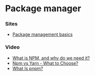 # Package manager

### Sites

- [Package management basics](https://developer.mozilla.org/en-US/docs/Learn/Tools_and_testing/Understanding_client-side_tools/Package_management)

### Video

- [What is NPM, and why do we need it? ](https://www.youtube.com/watch?v=P3aKRdUyr0s)
- [Npm vs Yarn - What to Choose?](https://www.youtube.com/watch?v=1U_m7mvNz4c)
- [What Is pnpm?](https://www.youtube.com/watch?v=hiTmX2dW84E)
